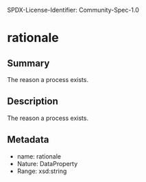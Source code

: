 SPDX-License-Identifier: Community-Spec-1.0

# rationale

## Summary

The reason a process exists.

## Description

The reason a process exists.

## Metadata

- name: rationale
- Nature: DataProperty
- Range: xsd:string

